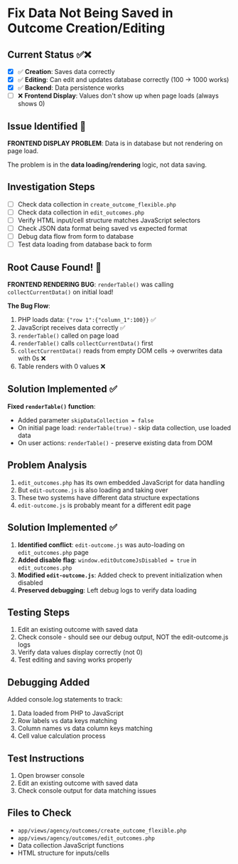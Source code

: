 # Fix Data Not Being Saved in Outcome Creation/Editing

## Current Status ✅❌
- [x] ✅ **Creation**: Saves data correctly 
- [x] ✅ **Editing**: Can edit and updates database correctly (100 → 1000 works)
- [x] ✅ **Backend**: Data persistence works
- [ ] ❌ **Frontend Display**: Values don't show up when page loads (always shows 0)

## Issue Identified 🎯
**FRONTEND DISPLAY PROBLEM**: Data is in database but not rendering on page load.

The problem is in the **data loading/rendering** logic, not data saving.

## Investigation Steps
- [ ] Check data collection in `create_outcome_flexible.php`
- [ ] Check data collection in `edit_outcomes.php` 
- [ ] Verify HTML input/cell structure matches JavaScript selectors
- [ ] Check JSON data format being saved vs expected format
- [ ] Debug data flow from form to database
- [ ] Test data loading from database back to form

## Root Cause Found! 🎯
**FRONTEND RENDERING BUG**: `renderTable()` was calling `collectCurrentData()` on initial load!

**The Bug Flow**:
1. PHP loads data: `{"row 1":{"column_1":100}}` ✅
2. JavaScript receives data correctly ✅  
3. `renderTable()` called on page load
4. `renderTable()` calls `collectCurrentData()` first
5. `collectCurrentData()` reads from empty DOM cells → overwrites data with 0s ❌
6. Table renders with 0 values ❌

## Solution Implemented ✅
**Fixed `renderTable()` function**:
- Added parameter `skipDataCollection = false`
- On initial page load: `renderTable(true)` - skip data collection, use loaded data
- On user actions: `renderTable()` - preserve existing data from DOM

## Problem Analysis
1. `edit_outcomes.php` has its own embedded JavaScript for data handling
2. But `edit-outcome.js` is also loading and taking over
3. These two systems have different data structure expectations
4. `edit-outcome.js` is probably meant for a different edit page

## Solution Implemented ✅
1. **Identified conflict**: `edit-outcome.js` was auto-loading on `edit_outcomes.php` page
2. **Added disable flag**: `window.editOutcomeJsDisabled = true` in `edit_outcomes.php`
3. **Modified `edit-outcome.js`**: Added check to prevent initialization when disabled
4. **Preserved debugging**: Left debug logs to verify data loading

## Testing Steps
1. Edit an existing outcome with saved data
2. Check console - should see our debug output, NOT the edit-outcome.js logs
3. Verify data values display correctly (not 0)
4. Test editing and saving works properly

## Debugging Added
Added console.log statements to track:
1. Data loaded from PHP to JavaScript
2. Row labels vs data keys matching
3. Column names vs data column keys matching
4. Cell value calculation process

## Test Instructions
1. Open browser console
2. Edit an existing outcome with saved data
3. Check console output for data matching issues

## Files to Check
- `app/views/agency/outcomes/create_outcome_flexible.php`
- `app/views/agency/outcomes/edit_outcomes.php`
- Data collection JavaScript functions
- HTML structure for inputs/cells
